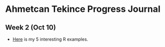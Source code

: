 # Ahmetcan Tekince Progress Journal

## Week 2 (Oct 10)

+ [Here](files/tekincea2-example.html) is my 5 interesting R examples. 
